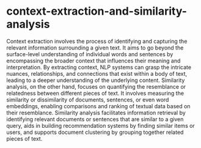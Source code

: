 # context-extraction-and-similarity-analysis

Context extraction involves the process of identifying and capturing the relevant information surrounding a given text. It aims to go beyond the surface-level understanding of individual words and sentences by encompassing the broader context that influences their meaning and interpretation. By extracting context, NLP systems can grasp the intricate nuances, relationships, and connections that exist within a body of text, leading to a deeper understanding of the underlying content.
Similarity analysis, on the other hand, focuses on quantifying the resemblance or relatedness between different pieces of text. It involves measuring the similarity or dissimilarity of documents, sentences, or even word embeddings, enabling comparisons and ranking of textual data based on their resemblance. Similarity analysis facilitates information retrieval by identifying relevant documents or sentences that are similar to a given query, aids in building recommendation systems by finding similar items or users, and supports document clustering by grouping together related pieces of text.
